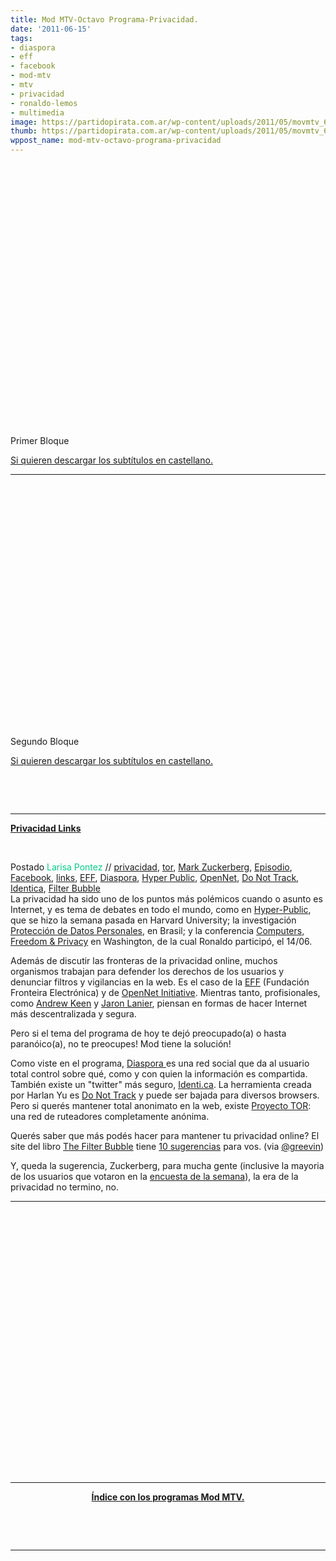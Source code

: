 ```yaml
---
title: Mod MTV-Octavo Programa-Privacidad.
date: '2011-06-15'
tags:
- diaspora
- eff
- facebook
- mod-mtv
- mtv
- privacidad
- ronaldo-lemos
- multimedia
image: https://partidopirata.com.ar/wp-content/uploads/2011/05/movmtv_650.jpg
thumb: https://partidopirata.com.ar/wp-content/uploads/2011/05/movmtv_650-150x112.jpg
wppost_name: mod-mtv-octavo-programa-privacidad
---
```


<object style="height: 390px; width: 640px;"><param name="movie" value="http://www.youtube.com/v/v4O5GRcl5_8?version=3" /><param name="allowFullScreen" value="true" /><param name="allowScriptAccess" value="always" /><embed type="application/x-shockwave-flash" width="640" height="390" src="http://www.youtube.com/v/v4O5GRcl5_8?version=3" allowfullscreen="true" allowscriptaccess="always"></embed></object>

&nbsp;

Primer Bloque

<a href="http://www.4shared.com/document/ZL4tYjnt/modmtv0801.html" target="_blank">Si quieren descargar los subtítulos en castellano.</a>

<hr />

<object style="height: 390px; width: 640px;"><param name="movie" value="http://www.youtube.com/v/DUUPXHKoRqU?version=3" /><param name="allowFullScreen" value="true" /><param name="allowScriptAccess" value="always" /><embed type="application/x-shockwave-flash" width="640" height="390" src="http://www.youtube.com/v/DUUPXHKoRqU?version=3" allowfullscreen="true" allowscriptaccess="always"></embed></object>

Segundo Bloque

<a href="http://www.4shared.com/document/vhOEAOo9/modmtv0802.html" target="_blank">Si quieren descargar los subtítulos en castellano.</a>

&nbsp;

&nbsp;

<hr />

<strong><a href="http://mtv.uol.com.br/programas/mod/blog/privacidade-links" target="_blank">Privacidad Links</a></strong>

&nbsp;
<div>Postado <span style="color: #06cb89;">Larisa Pontez</span> // <a href="http://mtv.uol.com.br/programas/mod/blog?categoria=privacidade">privacidad</a>, <a href="http://mtv.uol.com.br/programas/mod/blog?categoria=tor">tor</a>, <a href="http://mtv.uol.com.br/programas/mod/blog?categoria=Mark+Zuckerberg">Mark Zuckerberg</a>, <a href="http://mtv.uol.com.br/programas/mod/blog?categoria=Epis%C3%B3dio">Episodio</a>, <a href="http://mtv.uol.com.br/programas/mod/blog?categoria=Facebook">Facebook</a>, <a href="http://mtv.uol.com.br/programas/mod/blog?categoria=links">links</a>, <a href="http://mtv.uol.com.br/programas/mod/blog?categoria=EFF">EFF</a>, <a href="http://mtv.uol.com.br/programas/mod/blog?categoria=Diaspora">Diaspora</a>, <a href="http://mtv.uol.com.br/programas/mod/blog?categoria=Hyper+Public">Hyper Public</a>, <a href="http://mtv.uol.com.br/programas/mod/blog?categoria=OpenNet">OpenNet</a>, <a href="http://mtv.uol.com.br/programas/mod/blog?categoria=Do+Not+Track">Do Not Track</a>, <a href="http://mtv.uol.com.br/programas/mod/blog?categoria=Identica">Identica</a>, <a href="http://mtv.uol.com.br/programas/mod/blog?categoria=Filter+Bubble">Filter Bubble</a></div>
La privacidad ha sido uno de los puntos más polémicos cuando o asunto es Internet, y es tema de debates en todo el mundo, como en <a href="http://www.hyperpublic.org/" target="_blank">Hyper-Public</a>, que se hizo la semana pasada en Harvard University; la investigación<a href="http://www.culturadigital.br/dadospesoais" target="_blank"> Protección de Datos Personales</a>, en Brasil; y la conferencia <a href="http://www.cfp.org/2011/wiki/index.php/Main_Page" target="_blank">Computers, Freedom &amp; Privacy</a> en Washington, de la cual Ronaldo participó, el 14/06.

Además de discutir las fronteras de la privacidad online, muchos organismos trabajan para defender los derechos de los usuarios y denunciar filtros y vigilancias en la web. Es el caso de la <a href="https://www.eff.org/" target="_blank">EFF</a> (Fundación Fronteira Electrónica) y de <a href="http://opennet.net/" target="_blank">OpenNet Initiative</a>. Mientras tanto, profisionales, como <a href="http://andrewkeen.typepad.com/" target="_blank">Andrew Keen</a> y <a href="http://www.jaronlanier.com/" target="_blank">Jaron Lanier</a>, piensan en formas de hacer Internet más descentralizada y segura.

Pero si el tema del programa de hoy te dejó preocupado(a) o hasta paranóico(a), no te preocupes! Mod tiene la solución!

Como viste en el programa, <a href="http://www.joindiaspora.com/" target="_blank">Diaspora </a>es una red social que da al usuario total control sobre  qué, como y con quien la información es compartida. También existe un "twitter" más seguro, <a href="http://identi.ca/" target="_blank">Identi.ca</a>. La herramienta creada por Harlan Yu es <a href="http://www.donottrack.us/" target="_blank">Do Not Track</a> y puede ser bajada para diversos browsers. Pero si querés mantener total anonimato en la web, existe <a href="https://www.torproject.org/">Proyecto TOR</a>: una red de ruteadores completamente anónima.

Querés saber que más podés hacer para mantener tu privacidad online? El site del libro <a href="http://www.thefilterbubble.com/" target="_blank">The Filter Bubble</a> tiene <a href="http://www.thefilterbubble.com/10-things-you-can-do" target="_blank">10 sugerencias</a> para vos. (via <a href="http://twitter.com/#%21/greevin" target="_blank">@greevin</a>)

Y, queda la sugerencia, Zuckerberg, para mucha gente (inclusive la mayoria de los usuarios que votaron en la <a href="http://www.facebook.com/modmtv" target="_blank">encuesta de la semana</a>), la era de la privacidad no termino, no.

<hr />

&nbsp;

<object style="height: 390px; width: 640px;"><param name="movie" value="http://www.youtube.com/v/Z6TpmMdvSPM?version=3" /><param name="allowFullScreen" value="true" /><param name="allowScriptAcces" value="always" /><embed type="application/x-shockwave-flash" width="640" height="390" src="http://www.youtube.com/v/Z6TpmMdvSPM?version=3" allowfullscreen="true" allowscriptacces="always"></embed></object>

<hr />
<p style="text-align: center;"><strong><a href="http://partido-pirata.blogspot.com/2011/05/indice-con-los-programas-mod-mtv.html">Índice con los programas Mod MTV.</a></strong></p>
&nbsp;

&nbsp;

<hr />
